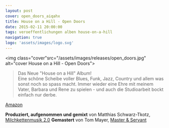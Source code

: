 ```yaml
---
layout: post
cover: open_doors_aiqahx
title: House on a Hill - Open Doors
date: 2015-02-11 20:00:00
tags: veroeffentlichungen alben house-on-a-hill
navigation: true
logo: 'assets/images/logo.svg'
---
```


<img class="cover"src="/assets/images/releases/open_doors.jpg" alt="cover House on a Hill - Open Doors">

> Das Neue "House on a Hill" Album!  
> Eine schöne Scheibe voller Blues, Funk, Jazz, Country und allem was sonst noch so spass macht.
> Immer wieder eine Ehre mit meinem Vater, Barbara und Rene zu spielen - und auch die Studioarbeit
> bockt einfach nur derbe.


[Amazon](http://www.amazon.de/Open-Doors-House-Hill/dp/B00YC1P9JA)

__Produziert, aufgenommen und gemixt__ von Matthias Schwarz-Tkotz, [Milchkettenmusik 2.0](http://mkm2.de/)
__Gemastert__ von Tom Mayer, [Master & Servant](http://www.master-servant.de/)
